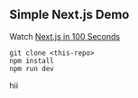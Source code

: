 ## Simple Next.js Demo

Watch [Next.js in 100 Seconds](https://www.youtube.com/watch?v=Sklc_fQBmcs)

<!-- Enroll in the full [Next Firebase Course](https://fireship.io/courses/react-next-firebase) -->

```
git clone <this-repo>
npm install
npm run dev
```
hii
